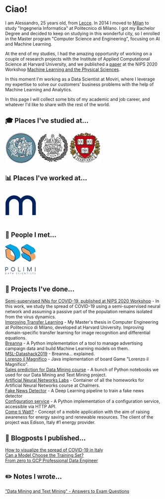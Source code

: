 # Ciao!

I am Alessandro, 25 years old, from [Lecce](https://www.youtube.com/watch?v=bdYtSIDzN00&t). In 2014 I moved to [Milan](https://www.youtube.com/watch?v=fL_-mC7DHs8) to study "Ingegneria Informatica" at Politecnico di Milano. 
I got my Bachelor Degree and decided to keep on studying in this wonderful city, so I enrolled in the Master program "Computer Science and Engineering", focusing on AI and Machine Learning. 

At the end of my studies, I had the amazing opportunity of working on a couple of research projects with the Institute of Applied Computational Science at Harvard University, and we published a [paper](https://arxiv.org/abs/2010.05074) at the NIPS 2020 Workshop [Machine Learning and the Physical Sciences](https://ml4physicalsciences.github.io/2020/).

In this moment I'm working as a Data Scientist at Moviri, where I leverage my expertise to solve our customers' business problems with the help of Machine Learning and Analytics.

In this page I will collect some bits of my academic and job career, and whatever I'd like to share with the rest of the world.


## :mortar_board: Places I've studied at...
[![Politecnico di Milano](/images/polimi.png "Polimi")](https://www.polimi.it/) [![Chalmers University of Technology](/images/chalmers.png "Chalmers")](https://www.chalmers.se/en) [![Institute of Applied Computational Science @ Harvard](/images/harvard.png "Harvard")](https://iacs.seas.harvard.edu/)

## :bar_chart: Places I've worked at...
[![Moviri](/images/moviri.png "Moviri")](https://www.moviri.com/services/analytics/)

## :raised_hands: People I met...
[![Polimi Data Scientists](/images/pmds.png "Polimi Data Scientists")](https://polimidatascientists.it/index.html)

## :mag_right: Projects I've done...
[Semi-supervised NNs for COVID-19, published at NIPS 2020 Workshop](https://github.com/alessandropaticchio/semi_supervised_nn_for_covid19/blob/master/README.md) -  In this work, we study the spread of COVID-19 using a semi-supervised neural network and assuming a passive part of the population remains isolated from the virus dynamics.<br>
[Improving Transfer Learning](https://github.com/alessandropaticchio/improving-transfer-learning) - My Master's thesis in Computer Engineering at Politecnico di Milano, developed at Harvard University. Improving domain-specific transfer learning for image recognition and differential equations.<br>
[Breanna](https://github.com/alessandropaticchio/Breanna) - A Python implementation of a tool to manage advertising campaign data and build Machine Learning models on them.<br>
[MSL-Datashack2019](https://alefac912.github.io/MSL-datashack2019/) - Breanna... explained.<br>
[Lorenzo il Magnifico](https://github.com/alessandropaticchio/Lorenzo-il-Magnifico) - Java implementation of board Game "Lorenzo il Magnifico".<br>
[Sales prediction for Data Mining course](https://github.com/alessandropaticchio/DMTM_2018-Sales-prediction) - A bunch of Python notebooks we used for our Data Mining and Text Mining project.<br>
[Artificial Neural Networks Labs](https://github.com/alessandropaticchio/Artificial-Neural-Networks-Labs) - Container of all the homeworks for Artificial Neural Networks course at Chalmers.<br>
[Fake News Detector](https://github.com/alessandropaticchio/Fake-News-Detector) - A Deep Learning pipeline to train a fake news detector <br>
[Configuration service](https://github.com/alessandropaticchio/Configuration-service) - A Python implementation of a configuration service, accessible via HTTP API.<br>
[Come ti Watt?](https://drive.google.com/file/d/1O-UVBmKltH2T59ys2OGewfCoXA468vHI/view?usp=sharing) - Concept of a mobile application with the aim of raising awareness for energy saving and renewable resources. The client of the project was Edison, Italy #1 energy provider.<br>

## :newspaper: Blogposts I published...
[How to visualize the spread of COVID-19 in Italy](https://medium.com/polimi-data-scientists/how-to-visualize-the-spread-of-covid-19-in-italy-6d9ddea18a02) <br>
[Can a Model Choose the Training Set?](https://medium.com/polimi-data-scientists/can-a-model-choose-the-training-set-76ab610d24f2) <br>
[From zero to GCP Professional Data Engineer](https://medium.com/polimi-data-scientists/from-zero-to-gcp-professional-data-engineer-d46e520a8a76) <br>

## :pencil2: Notes I wrote...
["Data Mining and Text Mining" - Answers to Exam Questions](https://polimidatascientists.it/assets/docs/DMTM_QA_PMDS.pdf) <br>





